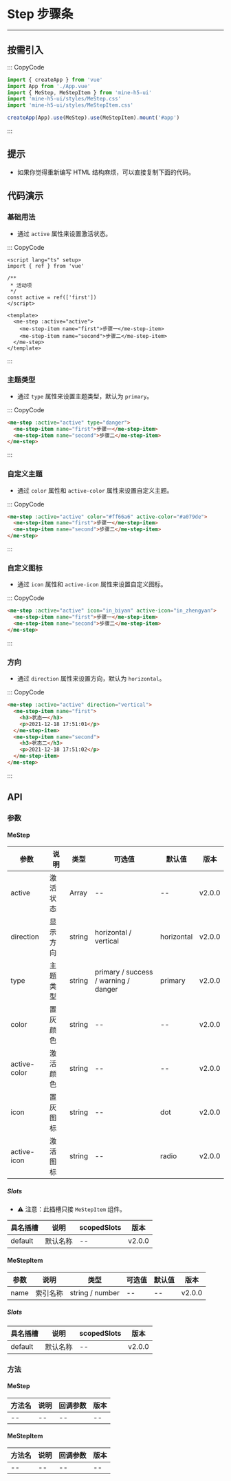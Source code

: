 # Step 步骤条

---

## 按需引入

::: CopyCode

```ts
import { createApp } from 'vue'
import App from './App.vue'
import { MeStep, MeStepItem } from 'mine-h5-ui'
import 'mine-h5-ui/styles/MeStep.css'
import 'mine-h5-ui/styles/MeStepItem.css'

createApp(App).use(MeStep).use(MeStepItem).mount('#app')
```

:::

## 提示

- 如果你觉得重新编写 HTML 结构麻烦，可以直接复制下面的代码。

## 代码演示

### 基础用法

- 通过 `active` 属性来设置激活状态。

::: CopyCode

```vue
<script lang="ts" setup>
import { ref } from 'vue'

/**
 * 活动项
 */
const active = ref(['first'])
</script>

<template>
  <me-step :active="active">
    <me-step-item name="first">步骤一</me-step-item>
    <me-step-item name="second">步骤二</me-step-item>
  </me-step>
</template>
```

:::

### 主题类型

- 通过 `type` 属性来设置主题类型，默认为 `primary`。

::: CopyCode

```html
<me-step :active="active" type="danger">
  <me-step-item name="first">步骤一</me-step-item>
  <me-step-item name="second">步骤二</me-step-item>
</me-step>
```

:::

### 自定义主题

- 通过 `color` 属性和 `active-color` 属性来设置自定义主题。

::: CopyCode

```html
<me-step :active="active" color="#ff66a6" active-color="#a079de">
  <me-step-item name="first">步骤一</me-step-item>
  <me-step-item name="second">步骤二</me-step-item>
</me-step>
```

:::

### 自定义图标

- 通过 `icon` 属性和 `active-icon` 属性来设置自定义图标。

::: CopyCode

```html
<me-step :active="active" icon="in_biyan" active-icon="in_zhengyan">
  <me-step-item name="first">步骤一</me-step-item>
  <me-step-item name="second">步骤二</me-step-item>
</me-step>
```

:::

### 方向

- 通过 `direction` 属性来设置方向，默认为 `horizontal`。

::: CopyCode

```html
<me-step :active="active" direction="vertical">
  <me-step-item name="first">
    <h3>状态一</h3>
    <p>2021-12-18 17:51:01</p>
  </me-step-item>
  <me-step-item name="second">
    <h3>状态二</h3>
    <p>2021-12-18 17:51:02</p>
  </me-step-item>
</me-step>
```

:::

## API

### 参数

#### MeStep

| 参数         | 说明     | 类型   | 可选值                               | 默认值     | 版本   |
| ------------ | -------- | ------ | ------------------------------------ | ---------- | ------ |
| active       | 激活状态 | Array  | --                                   | --         | v2.0.0 |
| direction    | 显示方向 | string | horizontal / vertical                | horizontal | v2.0.0 |
| type         | 主题类型 | string | primary / success / warning / danger | primary    | v2.0.0 |
| color        | 置灰颜色 | string | --                                   | --         | v2.0.0 |
| active-color | 激活颜色 | string | --                                   | --         | v2.0.0 |
| icon         | 置灰图标 | string | --                                   | dot        | v2.0.0 |
| active-icon  | 激活图标 | string | --                                   | radio      | v2.0.0 |

##### Slots

- ⚠ 注意：此插槽只接 `MeStepItem` 组件。

| 具名插槽 | 说明     | scopedSlots | 版本   |
| -------- | -------- | ----------- | ------ |
| default  | 默认名称 | --          | v2.0.0 |

#### MeStepItem

| 参数 | 说明     | 类型            | 可选值 | 默认值 | 版本   |
| ---- | -------- | --------------- | ------ | ------ | ------ |
| name | 索引名称 | string / number | --     | --     | v2.0.0 |

##### Slots

| 具名插槽 | 说明     | scopedSlots | 版本   |
| -------- | -------- | ----------- | ------ |
| default  | 默认名称 | --          | v2.0.0 |

### 方法

#### MeStep

| 方法名 | 说明 | 回调参数 | 版本 |
| ------ | ---- | -------- | ---- |
| --     | --   | --       | --   |

#### MeStepItem

| 方法名 | 说明 | 回调参数 | 版本 |
| ------ | ---- | -------- | ---- |
| --     | --   | --       | --   |
